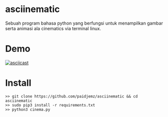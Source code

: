 # asciinematic
Sebuah program bahasa python yang berfungsi untuk menampilkan gambar serta animasi ala cinematics via terminal linux.
# Demo
[![asciicast](https://asciinema.org/a/327100.png)](https://asciinema.org/a/327100)
# Install
```
>> git clone https://github.com/paidjemz/asciinematic && cd asciinematic
>> sudo pip3 install -r requirements.txt
>> python3 cinema.py
```
